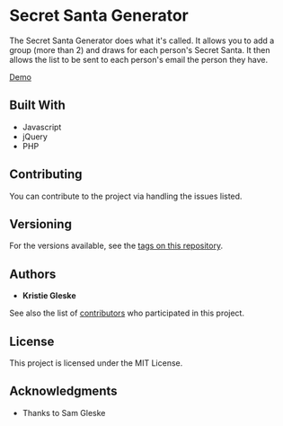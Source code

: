 # Secret Santa Generator

The Secret Santa Generator does what it's called. It allows you to add a group (more than 2) and draws for each person's Secret Santa. It then allows the list to be sent to each person's email the person they have.

[Demo](https://kristietamato.github.io/web-app-secret-santa-generator/src/)

## Built With

* Javascript
* jQuery
* PHP

## Contributing

You can contribute to the project via handling the issues listed.

## Versioning

For the versions available, see the [tags on this repository](https://github.com/kristietamato/secret-santa-generator/tags). 

## Authors

* **Kristie Gleske**

See also the list of [contributors](https://github.com/kristietamato/secret-santa-generator/contributors) who participated in this project.

## License

This project is licensed under the MIT License.

## Acknowledgments

* Thanks to Sam Gleske
